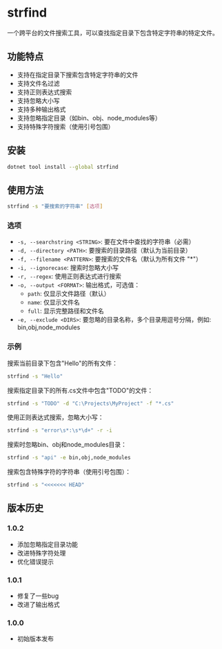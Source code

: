 # strfind

一个跨平台的文件搜索工具，可以查找指定目录下包含特定字符串的特定文件。

## 功能特点

- 支持在指定目录下搜索包含特定字符串的文件
- 支持文件名过滤
- 支持正则表达式搜索
- 支持忽略大小写
- 支持多种输出格式
- 支持忽略指定目录（如bin、obj、node_modules等）
- 支持特殊字符搜索（使用引号包围）

## 安装

```bash
dotnet tool install --global strfind
```

## 使用方法

```bash
strfind -s "要搜索的字符串" [选项]
```

### 选项

- `-s, --searchstring <STRING>`: 要在文件中查找的字符串（必需）
- `-d, --directory <PATH>`: 要搜索的目录路径（默认为当前目录）
- `-f, --filename <PATTERN>`: 要搜索的文件名（默认为所有文件 "*"）
- `-i, --ignorecase`: 搜索时忽略大小写
- `-r, --regex`: 使用正则表达式进行搜索
- `-o, --output <FORMAT>`: 输出格式，可选值：
  - `path`: 仅显示文件路径（默认）
  - `name`: 仅显示文件名
  - `full`: 显示完整路径和文件名
- `-e, --exclude <DIRS>`: 要忽略的目录名称，多个目录用逗号分隔，例如: bin,obj,node_modules

### 示例

搜索当前目录下包含"Hello"的所有文件：
```bash
strfind -s "Hello"
```

搜索指定目录下的所有.cs文件中包含"TODO"的文件：
```bash
strfind -s "TODO" -d "C:\Projects\MyProject" -f "*.cs"
```

使用正则表达式搜索，忽略大小写：
```bash
strfind -s "error\s*:\s*\d+" -r -i
```

搜索时忽略bin、obj和node_modules目录：
```bash
strfind -s "api" -e bin,obj,node_modules
```

搜索包含特殊字符的字符串（使用引号包围）：
```bash
strfind -s "<<<<<<< HEAD"
```

## 版本历史

### 1.0.2
- 添加忽略指定目录功能
- 改进特殊字符处理
- 优化错误提示

### 1.0.1
- 修复了一些bug
- 改进了输出格式

### 1.0.0
- 初始版本发布